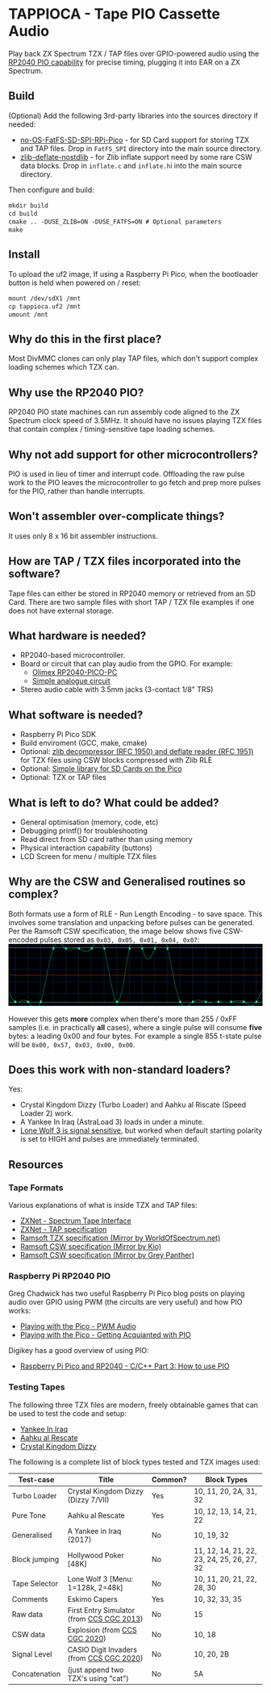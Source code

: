 # TAPPIOCA - Tape PIO Cassette Audio

Play back ZX Spectrum TZX / TAP files over GPIO-powered audio using the [RP2040 PIO capability](https://www.raspberrypi.com/news/what-is-pio/) for precise timing, plugging it into EAR on a ZX Spectrum.

## Build
(Optional) Add the following 3rd-party libraries into the sources directory if needed:
- [no-OS-FatFS-SD-SPI-RPi-Pico](https://github.com/carlk3/no-OS-FatFS-SD-SPI-RPi-Pico) - for SD Card support for storing TZX and TAP files. Drop in `FatFS_SPI` directory into the main source directory.
- [zlib-deflate-nostdlib](https://github.com/derf/zlib-deflate-nostdlib/) - for Zlib inflate support need by some rare CSW data blocks. Drop in `inflate.c` and `inflate.h`i into the main source directory.

Then configure and build:
```
mkdir build
cd build
cmake .. -DUSE_ZLIB=ON -DUSE_FATFS=ON # Optional parameters
make
```

## Install
To upload the uf2 image, If using a Raspberry Pi Pico, when the bootloader button is held when powered on / reset:
```
mount /dev/sdX1 /mnt
cp tappioca.uf2 /mnt
umount /mnt
```

## Why do this in the first place?
Most DivMMC clones can only play TAP files, which don't support complex loading schemes which TZX can.

## Why use the RP2040 PIO?
RP2040 PIO state machines can run assembly code aligned to the ZX Spectrum clock speed of 3.5MHz. It should have no issues playing TZX files that contain complex / timing-sensitive tape loading schemes.

## Why not add support for other microcontrollers?
PIO is used in lieu of timer and interrupt code. Offloading the raw pulse work to the PIO leaves the microcontroller to go fetch and prep more pulses for the PIO, rather than handle interrupts.

## Won't assembler over-complicate things?
It uses only 8 x 16 bit assembler instructions.

## How are TAP / TZX files incorporated into the software?
Tape files can either be stored in RP2040 memory or retrieved from an SD Card. There are two sample files with short TAP / TZX file examples if one does not have external storage.

## What hardware is needed?
- RP2040-based microcontroller.
- Board or circuit that can play audio from the GPIO. For example:
  - [Olimex RP2040-PICO-PC](https://www.olimex.com/Products/MicroPython/RP2040-PICO-PC/open-source-hardware)
  - [Simple analogue circuit](https://gregchadwick.co.uk/blog/playing-with-the-pico-pt3/)
- Stereo audio cable with 3.5mm jacks (3-contact 1/8" TRS)

## What software is needed?
- Raspberry Pi Pico SDK
- Build enviroment (GCC, make, cmake)
- Optional: [zlib decompressor (RFC 1950) and deflate reader (RFC 1951)](https://github.com/derf/zlib-deflate-nostdlib) for TZX files using CSW blocks compressed with Zlib RLE
- Optional: [Simple library for SD Cards on the Pico](https://github.com/carlk3/no-OS-FatFS-SD-SPI-RPi-Pico) 
- Optional: TZX or TAP files

## What is left to do? What could be added?
- General optimisation (memory, code, etc)
- Debugging printf() for troubleshooting
- Read direct from SD card rather than using memory
- Physical interaction capability (buttons)
- LCD Screen for menu / multiple TZX files

## Why are the CSW and Generalised routines so complex?
Both formats use a form of RLE - Run Length Encoding - to save space. This involves some translation and unpacking before pulses can be generated. Per the Ramsoft CSW specification, the image below shows five CSW-encoded pulses stored as `0x03, 0x05, 0x01, 0x04, 0x07`:
![iVisual Ramsoft example of five CSW pulses](/images/wave.gif)

However this gets **more** complex when there's more than 255 / 0xFF samples (i.e. in practically **all** cases), where a single pulse will consume **five** bytes: a leading 0x00 and four bytes. For example a single 855 t-state pulse will be `0x00, 0x57, 0x03, 0x00, 0x00`. 

## Does this work with non-standard loaders?
Yes:
- Crystal Kingdom Dizzy (Turbo Loader) and Aahku al Riscate (Speed Loader 2) work.
- A Yankee In Iraq (AstraLoad 3) loads in under a minute. 
- [Lone Wolf 3 is signal sensitive](https://sourceforge.net/p/fuse-emulator/bugs/352/), but worked when default starting polarity is set to HIGH and pulses are immediately terminated.

## Resources
### Tape Formats
Various explanations of what is inside TZX and TAP files:
- [ZXNet - Spectrum Tape Interface](https://sinclair.wiki.zxnet.co.uk/wiki/Spectrum_tape_interface)
- [ZXNet - TAP specification](https://sinclair.wiki.zxnet.co.uk/wiki/TAP_format)
- [Ramsoft TZX specification (Mirror by WorldOfSpectrum.net)](https://worldofspectrum.net/TZXformat.html)
- [Ramsoft CSW specification (Mirror by Kio)](https://k1.spdns.de/Develop/Projects/zxsp/Info/File%20Formats/CSW%20technical%20specifications.html)
- [Ramsoft CSW specification (Mirror by Grey Panther)](https://rhc14.grey-panther.net/doc/technical/specifications/csw.html)

### Raspberry Pi RP2040 PIO
Greg Chadwick has two useful Raspberry Pi Pico blog posts on playing audio over GPIO using PWM (the circuits are very useful) and how PIO works:
- [Playing with the Pico - PWM Audio](https://gregchadwick.co.uk/blog/playing-with-the-pico-pt3/)
- [Playing with the Pico - Getting Acquianted with PIO](https://gregchadwick.co.uk/blog/playing-with-the-pico-pt4/)

Digikey has a good overview of using PIO:
- [Raspberry Pi Pico and RP2040 - C/C++ Part 3: How to use PIO](https://www.digikey.co.uk/en/maker/projects/raspberry-pi-pico-and-rp2040-cc-part-3-how-to-use-pio/123ff7700bc547c79a504858c1bd8110)

### Testing Tapes
The following three TZX files are modern, freely obtainable games that can be used to test the code and setup:
- [Yankee In Iraq](http://sky.relative-path.com/zx/25_years_in_the_making.html)
- [Aahku al Rescate](https://worldofspectrum.org/software?id=0026539)
- [Crystal Kingdom Dizzy](https://yolkfolk.com/games/crystal-kingdom-dizzy/)

The following is a complete list of block types tested and TZX images used:

| Test-case     | Title                                    | Common? | Block Types |
|---------------|------------------------------------------|---------|-------------|
| Turbo Loader  | Crystal Kingdom Dizzy (Dizzy 7/VII)      | Yes     | 10, 11, 20, 2A, 31, 32 |
| Pure Tone     | Aahku al Rescate                         | Yes     | 10, 12, 13, 14, 21, 22 |
| Generalised   | A Yankee in Iraq (2017)                  | No      | 10, 19, 32 |
| Block jumping | Hollywood Poker [48K]                    | No      | 11, 12, 14, 21, 22, 23, 24, 25, 26, 27, 32 |
| Tape Selector | Lone Wolf 3 [Menu: 1=128k, 2=48k]     | No      | 10, 11, 20, 21, 22, 28, 30 |
| Comments	    | Eskimo Capers                            | Yes     | 10, 32, 33, 35 |
| Raw data      | First Entry Simulator (from [CCS CGC 2013](https://csscgc2013.blogspot.com/))| No      | 15 |
| CSW data      | Explosion (from [CCS CGC 2020](https://www.connosoft.com/csscgc2020/))            | No      | 10, 18 |
| Signal Level  | CASIO Digit Invaders (from [CCS CGC 2020](https://www.connosoft.com/csscgc2020/)) | No      | 10, 20, 2B |
| Concatenation | (just append two TZX's using "cat")      | No      | 5A |


